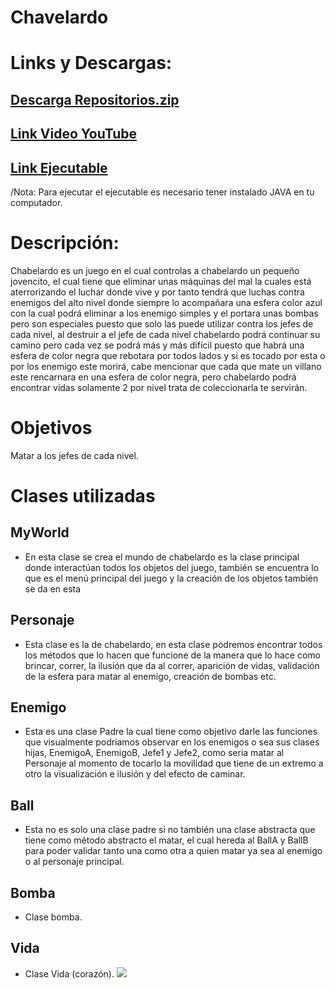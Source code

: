 # Chavelardo


# Links y Descargas:
     
## [Descarga Repositorios.zip](https://github.com/JonathanEduardo/Proyecto-de-chavelardo/archive/master.zip)
## [Link Video YouTube]()
## [Link Ejecutable](!yslhgGykoh7rheNhDTwQ_j5xOAGoPKH2c0kpk5KSopc)

/Nota: Para ejecutar el ejecutable es necesario tener instalado JAVA en tu computador.

# Descripción:
Chabelardo es un juego en el cual controlas a chabelardo un pequeño jovencito, el cual tiene que eliminar unas máquinas del mal la cuales está aterrorizando el luchar donde vive y por tanto tendrá que luchas contra enemigos del alto nivel donde siempre lo acompañara una esfera color azul con la cual podrá eliminar a los enemigo simples y el portara unas bombas pero son especiales puesto que solo las puede utilizar contra los jefes de cada nivel, al destruir a el jefe de cada nivel chabelardo podrá continuar su camino pero cada vez se podrá más y más difícil puesto que habrá una esfera de color negra que rebotara por todos lados y si es tocado por esta o por los enemigo este morirá, cabe mencionar que cada que mate un villano este rencarnara en una esfera de color negra, pero chabelardo podrá encontrar vidas solamente 2 por nivel trata de coleccionarla te servirán. 



# Objetivos
Matar a los jefes de cada nivel.


# Clases utilizadas

## MyWorld 
- En esta clase se crea el mundo de chabelardo es la clase principal donde interactúan todos los objetos del juego, también se encuentra lo que es el menú principal del juego y la creación de los objetos también se da en esta

 
## Personaje
- Esta clase es la de chabelardo, en esta clase podremos encontrar todos los métodos que lo hacen que funcione de la manera que lo hace como brincar, correr, la ilusión que da al correr, aparición de vidas, validación de la esfera para matar al enemigo, creación de bombas etc.

## Enemigo
- Esta es una clase Padre la cual tiene como objetivo darle las funciones que visualmente podríamos observar en los enemigos o sea sus clases hijas, EnemigoA, EnemigoB, Jefe1 y Jefe2, como seria matar al Personaje al momento de tocarlo la movilidad que tiene de un extremo a otro la visualización e ilusión y del efecto de caminar.

## Ball
- Esta no es solo una clase padre si no también una clase abstracta que tiene como método abstracto el matar, el cual hereda al BallA y BallB para poder validar tanto una como otra a quien matar ya sea al enemigo o al personaje principal.

## Bomba
- Clase bomba.


## Vida
- Clase Vida (corazón).
![](https://assets-cdn.github.com/images/icons/emoji/octocat.png)


